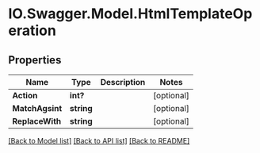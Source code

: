 # IO.Swagger.Model.HtmlTemplateOperation
## Properties

Name | Type | Description | Notes
------------ | ------------- | ------------- | -------------
**Action** | **int?** |  | [optional] 
**MatchAgsint** | **string** |  | [optional] 
**ReplaceWith** | **string** |  | [optional] 

[[Back to Model list]](../README.md#documentation-for-models) [[Back to API list]](../README.md#documentation-for-api-endpoints) [[Back to README]](../README.md)


